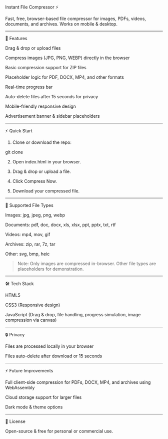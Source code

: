 Instant File Compressor ⚡





Fast, free, browser-based file compressor for images, PDFs, videos, documents, and archives. Works on mobile & desktop.


---

🚀 Features

Drag & drop or upload files

Compress images (JPG, PNG, WEBP) directly in the browser

Basic compression support for ZIP files

Placeholder logic for PDF, DOCX, MP4, and other formats

Real-time progress bar

Auto-delete files after 15 seconds for privacy

Mobile-friendly responsive design

Advertisement banner & sidebar placeholders



---

⚡ Quick Start

1. Clone or download the repo:



git clone <your-repo-url>

2. Open index.html in your browser.


3. Drag & drop or upload a file.


4. Click Compress Now.


5. Download your compressed file.




---

📂 Supported File Types

Images: jpg, jpeg, png, webp

Documents: pdf, doc, docx, xls, xlsx, ppt, pptx, txt, rtf

Videos: mp4, mov, gif

Archives: zip, rar, 7z, tar

Other: svg, bmp, heic


> Note: Only images are compressed in-browser. Other file types are placeholders for demonstration.




---

🛠️ Tech Stack

HTML5

CSS3 (Responsive design)

JavaScript (Drag & drop, file handling, progress simulation, image compression via canvas)



---

🔒 Privacy

Files are processed locally in your browser

Files auto-delete after download or 15 seconds



---

⚡ Future Improvements

Full client-side compression for PDFs, DOCX, MP4, and archives using WebAssembly

Cloud storage support for larger files

Dark mode & theme options



---

📄 License

Open-source & free for personal or commercial use.
